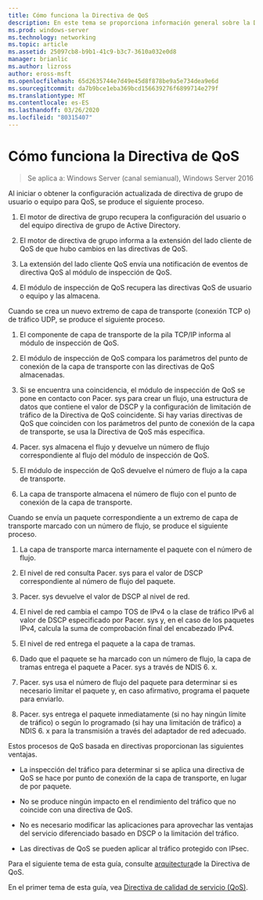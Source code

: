```yaml
---
title: Cómo funciona la Directiva de QoS
description: En este tema se proporciona información general sobre la Directiva de calidad de servicio (QoS), que permite usar directiva de grupo para priorizar el ancho de banda del tráfico de red de aplicaciones y servicios específicos en Windows Server 2016.
ms.prod: windows-server
ms.technology: networking
ms.topic: article
ms.assetid: 25097cb8-b9b1-41c9-b3c7-3610a032e0d8
manager: brianlic
ms.author: lizross
author: eross-msft
ms.openlocfilehash: 65d2635744e7d49e45d8f878be9a5e734dea9e6d
ms.sourcegitcommit: da7b9bce1eba369bcd156639276f6899714e279f
ms.translationtype: MT
ms.contentlocale: es-ES
ms.lasthandoff: 03/26/2020
ms.locfileid: "80315407"
---
```

# <a name="how-qos-policy-works"></a>Cómo funciona la Directiva de QoS

>Se aplica a: Windows Server (canal semianual), Windows Server 2016

Al iniciar o obtener la configuración actualizada de directiva de grupo de usuario o equipo para QoS, se produce el siguiente proceso.

1. El motor de directiva de grupo recupera la configuración del usuario o del equipo directiva de grupo de Active Directory.

2. El motor de directiva de grupo informa a la extensión del lado cliente de QoS de que hubo cambios en las directivas de QoS.

3. La extensión del lado cliente QoS envía una notificación de eventos de directiva QoS al módulo de inspección de QoS.

4. El módulo de inspección de QoS recupera las directivas QoS de usuario o equipo y las almacena.

Cuando se crea un nuevo extremo de capa de transporte \(conexión TCP o\) de tráfico UDP, se produce el siguiente proceso.

1. El componente de capa de transporte de la pila TCP/IP informa al módulo de inspección de QoS.

2. El módulo de inspección de QoS compara los parámetros del punto de conexión de la capa de transporte con las directivas de QoS almacenadas.

3. Si se encuentra una coincidencia, el módulo de inspección de QoS se pone en contacto con Pacer. sys para crear un flujo, una estructura de datos que contiene el valor de DSCP y la configuración de limitación de tráfico de la Directiva de QoS coincidente. Si hay varias directivas de QoS que coinciden con los parámetros del punto de conexión de la capa de transporte, se usa la Directiva de QoS más específica.

4. Pacer. sys almacena el flujo y devuelve un número de flujo correspondiente al flujo del módulo de inspección de QoS.

5. El módulo de inspección de QoS devuelve el número de flujo a la capa de transporte.

6. La capa de transporte almacena el número de flujo con el punto de conexión de la capa de transporte.

Cuando se envía un paquete correspondiente a un extremo de capa de transporte marcado con un número de flujo, se produce el siguiente proceso.

1. La capa de transporte marca internamente el paquete con el número de flujo.

2. El nivel de red consulta Pacer. sys para el valor de DSCP correspondiente al número de flujo del paquete.

3. Pacer. sys devuelve el valor de DSCP al nivel de red.

4. El nivel de red cambia el campo TOS de IPv4 o la clase de tráfico IPv6 al valor de DSCP especificado por Pacer. sys y, en el caso de los paquetes IPv4, calcula la suma de comprobación final del encabezado IPv4.

5. El nivel de red entrega el paquete a la capa de tramas.

6. Dado que el paquete se ha marcado con un número de flujo, la capa de tramas entrega el paquete a Pacer. sys a través de NDIS 6. x.

7. Pacer. sys usa el número de flujo del paquete para determinar si es necesario limitar el paquete y, en caso afirmativo, programa el paquete para enviarlo.

8. Pacer. sys entrega el paquete inmediatamente \(si no hay ningún límite de tráfico\) o según lo programado \(si hay una limitación de tráfico\) a NDIS 6. x para la transmisión a través del adaptador de red adecuado.

Estos procesos de QoS basada en directivas proporcionan las siguientes ventajas.

- La inspección del tráfico para determinar si se aplica una directiva de QoS se hace por punto de conexión de la capa de transporte, en lugar de por paquete.

- No se produce ningún impacto en el rendimiento del tráfico que no coincide con una directiva de QoS.

- No es necesario modificar las aplicaciones para aprovechar las ventajas del servicio diferenciado basado en DSCP o la limitación del tráfico.

- Las directivas de QoS se pueden aplicar al tráfico protegido con IPsec.

Para el siguiente tema de esta guía, consulte [arquitectura](qos-policy-architecture.md)de la Directiva de QoS.

En el primer tema de esta guía, vea [Directiva de calidad de servicio (QoS)](qos-policy-top.md).
